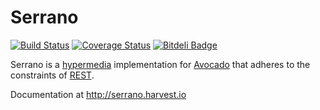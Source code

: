# Serrano

[![Build Status](https://travis-ci.org/cbmi/serrano.png)](https://travis-ci.org/cbmi/serrano) [![Coverage Status](https://coveralls.io/repos/cbmi/serrano/badge.png?branch=2.1)](https://coveralls.io/r/cbmi/serrano?branch=2.1) [![Bitdeli Badge](https://d2weczhvl823v0.cloudfront.net/cbmi/serrano/trend.png)](https://bitdeli.com/free "Bitdeli Badge")

Serrano is a [hypermedia](https://en.wikipedia.org/wiki/Hypermedia) implementation for [Avocado](http://avocado.harvest.io) that adheres to the constraints of [REST](https://en.wikipedia.org/wiki/Representational_state_transfer).

Documentation at http://serrano.harvest.io
